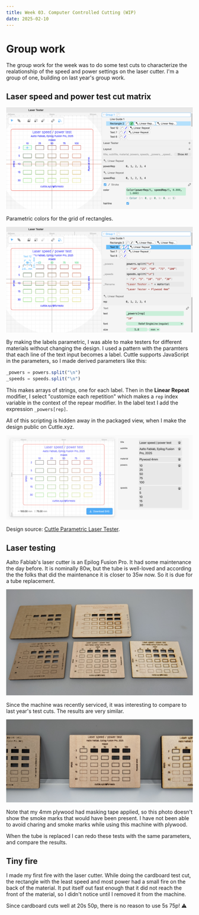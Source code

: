 ```yaml
---
title: Week 03. Computer Controlled Cutting (WIP)
date: 2025-02-10
---
```


# Group work

The group work for the week was to do some test cuts to characterize the realationship of the speed and power settings on the laser cutter. I'm a group of one, building on last year's group work.

## Laser speed and power test cut matrix

![Cuttle setup for parametric stroke colors](03-cuttle-parametric-colors.png)

Parametric colors for the grid of rectangles.

![Cuttle setup for parametric labels.](03-cuttle-parametric-labels.png)

By making the labels parametric, I was able to make testers for different materials without changing the design. I used a pattern with the paramters that each line of the text input becomes a label. Cuttle supports JavaScript in the parameters, so I made derived parameters like this: 

```js
_powers = powers.split("\n")
_speeds = speeds.split("\n")
```

This makes arrays of strings, one for each label. Then in the **Linear Repeat** modifier, I select "customize each repetition" which makes a `rep` index variable in the context of the repear modifier. In the label text I add the expression `_powers[rep]`. 

All of this scripting is hidden away in the packaged view, when I make the design public on Cuttle.xyz.

![Cuttle parametric test cut design.](03-cuttle-laser-tester.png)

Design source: [Cuttle Parametric Laser Tester](https://cuttle.xyz/@forresto/Laser-Tester-yTS7qaH2wYmv).

## Laser testing

Aalto Fablab's laser cutter is an Epilog Fusion Pro. It had some maintenance the day before. It is nominally 80w, but the tube is well-loved and according the the folks that did the maintenance it is closer to 35w now. So it is due for a tube replacement.

![2024 test results compared with 2025.](03-laser-test-compare.jpg)

Since the machine was recently serviced, it was interesting to compare to last year's test cuts. The results are very similar.

![Laser test cut with 4mm plywood. Speed 5 power 75 was the best.](03-laser-test-4mm-ply.jpg)

Note that my 4mm plywood had masking tape applied, so this photo doesn't show the smoke marks that would have been present. I have not been able to avoid charing and smoke marks while using this machine with plywood. 

When the tube is replaced I can redo these tests with the same parameters, and compare the results.

## Tiny fire

I made my first fire with the laser cutter. While doing the cardboard test cut, the rectangle with the least speed and most power had a small fire on the back of the material. It put itself out fast enough that it did not reach the front of the material, so I didn't notice until I removed it from the machine.

Since cardboard cuts well at 20s 50p, there is no reason to use 5s 75p! ⚠️
